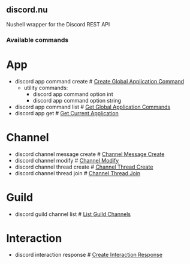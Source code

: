 ## discord.nu

Nushell wrapper for the Discord REST API

### Available commands

# App
- discord app command create # [Create Global Application Command](https://discord.com/developers/docs/interactions/application-commands#create-global-application-command)
  - utility commands:
    - discord app command option int
    - discord app command option string
- discord app command list # [Get Global Application Commands](https://discord.com/developers/docs/interactions/application-commands#get-global-application-commands)
- discord app get # [Get Current Application](https://discord.com/developers/docs/resources/application#get-current-application)

# Channel
- discord channel message create # [Channel Message Create](https://discord.com/developers/docs/resources/message#create-message)
- discord channel modify # [Channel Modify](https://discord.com/developers/docs/resources/channel#modify-channel)
- discord channel thread create # [Channel Thread Create](https://discord.com/developers/docs/resources/channel#start-thread-without-message)
- discord channel thread join # [Channel Thread Join](https://discord.com/developers/docs/resources/channel#join-thread)

# Guild
- discord guild channel list # [List Guild Channels](https://discord.com/developers/docs/resources/guild#get-guild-channels)

# Interaction
- discord interaction response # [Create Interaction Response](https://discord.com/developers/docs/interactions/receiving-and-responding#create-interaction-response)
